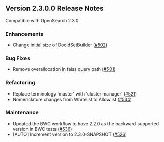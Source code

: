## Version 2.3.0.0 Release Notes

Compatible with OpenSearch 2.3.0

### Enhancements
* Change initial size of DocIdSetBuilder ([#502](https://github.com/opensearch-project/k-NN/pull/502))

### Bug Fixes
* Remove overallocation in faiss query path ([#501](https://github.com/opensearch-project/k-NN/pull/501))

### Refactoring
* Replace terminology 'master' with 'cluster manager' ([#521](https://github.com/opensearch-project/k-NN/pull/521))
* Nomenclature changes from Whitelist to Allowlist ([#534](https://github.com/opensearch-project/k-NN/pull/534))

### Maintenance
* Updated the BWC workflow to have 2.2.0 as the backward supported version in BWC tests ([#536](https://github.com/opensearch-project/k-NN/pull/536))
* [AUTO] Increment version to 2.3.0-SNAPSHOT ([#526](https://github.com/opensearch-project/k-NN/pull/526))
